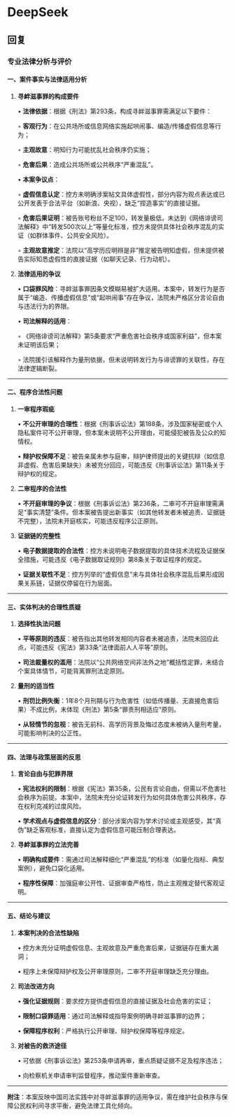 # DeepSeek

## 回复

### 专业法律分析与评价

#### 一、**案件事实与法律适用分析**

1. **寻衅滋事罪的构成要件**  

   • **法律依据**：根据《刑法》第293条，构成寻衅滋事罪需满足以下要件：  

     ◦ **客观行为**：在公共场所或信息网络实施起哄闹事、编造/传播虚假信息等行为； 

     ◦ **主观故意**：明知行为可能扰乱社会秩序仍实施；  

     ◦ **危害后果**：造成公共场所或公共秩序“严重混乱”。  

   • **本案争议点**：  

     ◦ **虚假信息认定**：控方未明确涉案帖文具体虚假性，部分内容为观点表达或已公开发表于合法平台（如新浪、央视），缺乏“捏造事实”的直接证据。  

     ◦ **危害后果证明**：被告账号粉丝不足100，转发量极低，未达到《网络诽谤司法解释》中“转发500次以上”等量化标准，控方未提供具体社会秩序混乱的实证（如群体事件、公共安全风险）。  

     ◦ **主观故意推定**：法院以“高学历应明辨是非”推定被告明知虚假，但未提供被告实际知悉虚假性的直接证据（如聊天记录、行为动机）。

2. **法律适用的争议**  

   • **口袋罪风险**：寻衅滋事罪因条文模糊易被扩大适用。本案中，转发行为是否属于“编造、传播虚假信息”或“起哄闹事”存在争议，法院未严格区分言论自由与违法行为的界限。

   • **司法解释的适用**：  

     ◦ 《网络诽谤司法解释》第5条要求“严重危害社会秩序或国家利益”，但本案未证明该后果； 

     ◦ 法院援引该解释作为量刑依据，但未说明转发行为与诽谤罪的关联性，存在法律逻辑断裂。

---

#### 二、**程序合法性问题**

1. **一审程序瑕疵**  

   • **不公开审理的合理性**：根据《刑事诉讼法》第188条，涉及国家秘密或个人隐私案件可不公开审理，但本案未说明不公开理由，可能侵犯被告及公众的知情权。  

   • **辩护权保障不足**：被告亲属未参与庭审，辩护律师提出的关键抗辩（如信息非虚假、危害后果缺失）未被充分回应，可能违反《刑事诉讼法》第11条关于辩护权的规定。

2. **二审程序的合法性**  

   • **不开庭审理的争议**：根据《刑事诉讼法》第236条，二审可不开庭审理需满足“事实清楚”条件。但本案被告提出新事实（如其他转发者未被追责、证据链不完整），法院未开庭核实，可能违反程序公正原则。

3. **证据链的完整性**  

   • **电子数据提取的合法性**：控方未说明电子数据提取的具体技术流程及证据保全措施，可能违反《电子数据取证规则》第8条关于取证程序的规定。  

   • **证据关联性不足**：控方列举的“虚假信息”未与具体社会秩序混乱后果形成因果关系链，证据仅停留在行为层面。

---

#### 三、**实体判决的合理性质疑**

1. **选择性执法问题**  

   • **平等原则的违反**：被告指出其他转发相同内容者未被追责，法院未回应此点，可能违反《宪法》第33条“法律面前人人平等”原则。  

   • **司法裁量权的滥用**：法院以“公共网络空间非法外之地”概括性定罪，未结合个案具体情节，可能背离罪刑法定原则。

2. **量刑的适当性**  

   • **刑罚比例失衡**：1年8个月刑期与行为危害性（如低传播量、无直接危害后果）不成比例，未体现《刑法》第5条“罪责刑相适应”原则。  

   • **从轻情节的忽视**：被告无前科、高学历背景及悔过态度未被纳入量刑考量，可能影响判决的公正性。

---

#### 四、**法理与政策层面的反思**

1. **言论自由与犯罪界限**  

   • **宪法权利的限制**：根据《宪法》第35条，公民有言论自由，但需以不危害社会秩序为前提。本案中，法院未充分论证转发行为如何具体危害公共秩序，存在权利克减的过度风险。  

   • **学术观点与虚假信息的区分**：部分涉案内容为学术讨论或主观感受，其“真伪”缺乏客观标准，直接认定为虚假信息可能压制合理表达。

2. **寻衅滋事罪的立法完善**  

   • **明确构成要件**：需通过司法解释细化“严重混乱”的标准（如量化指标、典型案例），避免口袋化适用。 

   • **程序性保障**：加强庭审公开性、证据审查严格性，防止主观推定替代客观证明。

---

#### 五、**结论与建议**

1. **本案判决的合法性缺陷**  

   • 控方未充分证明虚假信息、主观故意及严重危害后果，证据链存在重大漏洞；  

   • 程序上未保障辩护权及公开审理原则，二审不开庭审理缺乏充分理由。

2. **司法改进方向**  

   • **强化证据规则**：要求控方提供虚假信息的直接证据及社会危害的实证；  

   • **限制口袋罪适用**：通过司法解释或指导案例明确寻衅滋事罪的边界；  

   • **保障程序权利**：严格执行公开审理、辩护权保障等程序规定。

3. **对被告的救济途径**  

   • 可依据《刑事诉讼法》第253条申请再审，重点质疑证据不足及程序违法；  
   
   • 向检察机关申请审判监督程序，推动案件重新审查。

---

**附注**：本案反映中国司法实践中对寻衅滋事罪的适用争议，需在维护社会秩序与保障公民权利间寻求平衡，避免法律工具化倾向。